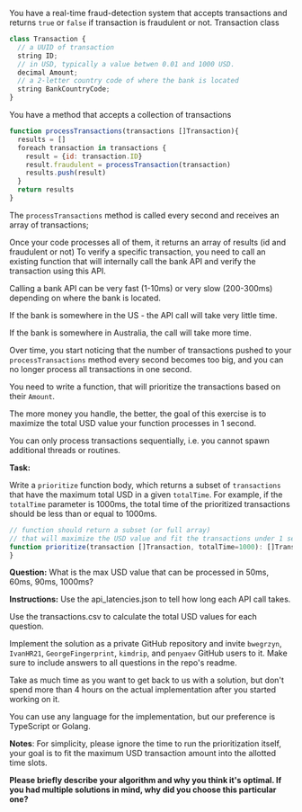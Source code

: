 You have a real-time fraud-detection system that accepts transactions and returns `true` or `false` if transaction is fraudulent or not.
Transaction class
```js
class Transaction {
  // a UUID of transaction
  string ID;
  // in USD, typically a value betwen 0.01 and 1000 USD. 
  decimal Amount;
  // a 2-letter country code of where the bank is located
  string BankCountryCode;
}
```
You have a method that accepts a collection of transactions

```js
function processTransactions(transactions []Transaction){
  results = []
  foreach transaction in transactions {
    result = {id: transaction.ID}
    result.fraudulent = processTransaction(transaction)
    results.push(result)
  } 
  return results
}
```
The `processTransactions` method is called every second and receives an array of transactions;

Once your code processes all of them, it returns an array of results (id and fraudulent or not)
To verify a specific transaction, you need to call an existing function that will internally call the bank API and verify the transaction using this API.

Calling a bank API can be very fast (1-10ms) or very slow (200-300ms) depending on where the bank is located.

If the bank is somewhere in the US - the API call will take very little time.

If the bank is somewhere in Australia, the call will take more time.

Over time, you start noticing that the number of transactions pushed to your `processTransactions` method every second becomes too big,
and you can no longer process all transactions in one second. 

You need to write a function, that will prioritize the transactions based on their `Amount`. 

The more money you handle, the better, the goal of this exercise is to maximize the total USD value your function processes in 1 second.

You can only process transactions sequentially, i.e. you cannot spawn additional threads or routines. 

**Task:**

Write a `prioritize` function body, which returns a subset of `transactions` that have the maximum total USD in a given `totalTime`.
For example, if the `totalTime` parameter is 1000ms, the total time of the prioritized transactions should be less than or 
equal to 1000ms.

```js
// function should return a subset (or full array)
// that will maximize the USD value and fit the transactions under 1 second
function prioritize(transaction []Transaction, totalTime=1000): []Transaction {
}
```

**Question:**
What is the max USD value that can be processed in 50ms, 60ms, 90ms, 1000ms?

**Instructions:**
Use the api_latencies.json to tell how long each API call takes.

Use the transactions.csv to calculate the total USD values for each question.

Implement the solution as a private GitHub repository and invite `bwegrzyn`, `IvanHR21`, `GeorgeFingerprint`, `kimdrip`, and `penyaev` GitHub users to it. Make sure to include answers to all questions in the repo's readme.

Take as much time as you want to get back to us with a solution, but don't spend more than 4 hours on the actual implementation after you started working on it.

You can use any language for the implementation, but our preference is TypeScript or Golang.

**Notes**:
For simplicity, please ignore the time to run the prioritization itself, your goal is to fit the maximum USD transaction amount into the allotted time slots.

**Please briefly describe your algorithm and why you think it's optimal. If you had multiple solutions in mind, why did you choose this particular one?**